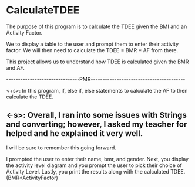 # CalculateTDEE
The purpose of this program is to calculate the TDEE given the BMI and an Activity Factor. 

We to display a table to the user and prompt them to enter their activity factor. 
We will then need to calculate the TDEE = BMR * AF from there. 


This project allows us to understand how TDEE is calculated given the BMR and AF. 

-------------------------------PMR----------------------------------------

<+s>: In this program, if, else if, else statements to calculate the AF to then calculate the TDEE. 

<-s>: Overall, I ran into some issues with Strings and converting; however, I asked my teacher for helped and he explained it very well. 
--------------------------------------------------------------------------
I will be sure to remember this going forward. 

I prompted the user to enter their name, bmr, and gender. 
Next, you display the activity level diagram and you prompt the user to pick their choice of Activity Level. 
Lastly, you print the results along with the calculated TDEE. (BMR*ActivityFactor)
